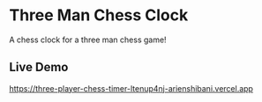 # Three Man Chess Clock

A chess clock for a three man chess game!


## Live Demo

https://three-player-chess-timer-ltenup4nj-arienshibani.vercel.app

